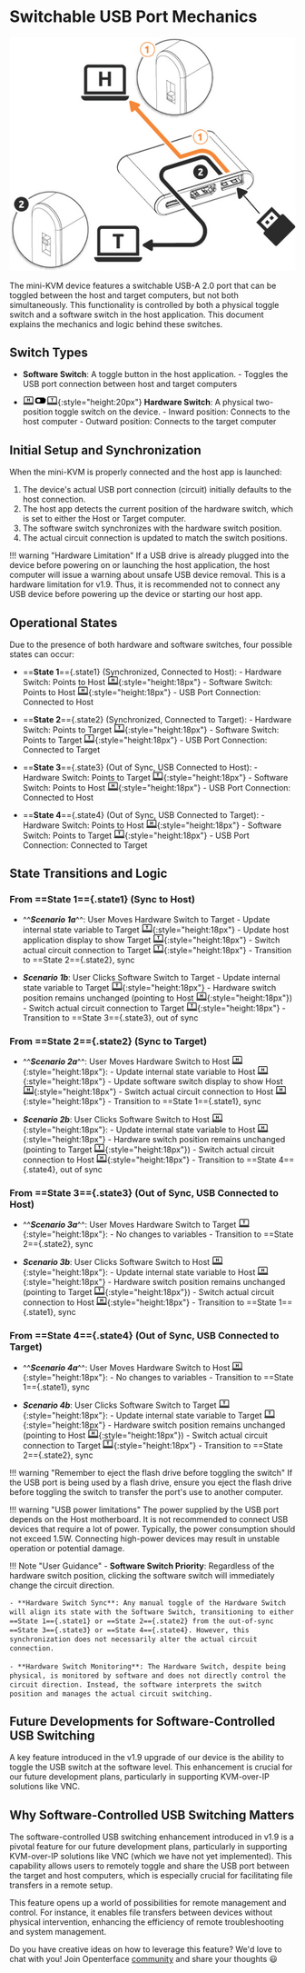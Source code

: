 # Switchable USB Port Mechanics

![switch-graphics](images/product/switch-graphics.jpg)

The mini-KVM device features a switchable USB-A 2.0 port that can be toggled between the host and target computers, but not both simultaneously. This functionality is controlled by both a physical toggle switch and a software switch in the host application. This document explains the mechanics and logic behind these switches.

## Switch Types

- **Software Switch**: A toggle button in the host application.
      - Toggles the USB port connection between host and target computers

- ![Toggle Switch](images/shell-icons/toggle-h-t.svg){:style="height:20px"} **Hardware Switch**: A physical two-position toggle switch on the device.
      - Inward position: Connects to the host computer
      - Outward position: Connects to the target computer

## Initial Setup and Synchronization

When the mini-KVM is properly connected and the host app is launched:

1. The device's actual USB port connection (circuit) initially defaults to the host connection.
2. The host app detects the current position of the hardware switch, which is set to either the Host or Target computer.
3. The software switch synchronizes with the hardware switch position.
4. The actual circuit connection is updated to match the switch positions.

!!! warning "Hardware Limitation"
    If a USB drive is already plugged into the device before powering on or launching the host application, the host computer will issue a warning about unsafe USB device removal. This is a hardware limitation for v1.9. Thus, it is recommended not to connect any USB device before powering up the device or starting our host app.

## Operational States

Due to the presence of both hardware and software switches, four possible states can occur:

- ==**State 1**=={.state1} (Synchronized, Connected to Host):
      - Hardware Switch: Points to Host ![host-computer](images/shell-icons/host-computer.svg){:style="height:18px"}
      - Software Switch: Points to Host ![host-computer](images/shell-icons/host-computer.svg){:style="height:18px"}
      - USB Port Connection: Connected to Host

- ==**State 2**=={.state2} (Synchronized, Connected to Target):
      - Hardware Switch: Points to Target ![target-computer](images/shell-icons/target-computer.svg){:style="height:18px"}
      - Software Switch: Points to Target ![target-computer](images/shell-icons/target-computer.svg){:style="height:18px"}
      - USB Port Connection: Connected to Target

- ==**State 3**=={.state3} (Out of Sync, USB Connected to Host):
      - Hardware Switch: Points to Target ![target-computer](images/shell-icons/target-computer.svg){:style="height:18px"}
      - Software Switch: Points to Host ![host-computer](images/shell-icons/host-computer.svg){:style="height:18px"}
      - USB Port Connection: Connected to Host

- ==**State 4**=={.state4} (Out of Sync, USB Connected to Target):
      - Hardware Switch: Points to Host ![host-computer](images/shell-icons/host-computer.svg){:style="height:18px"}
      - Software Switch: Points to Target ![target-computer](images/shell-icons/target-computer.svg){:style="height:18px"}
      - USB Port Connection: Connected to Target

## State Transitions and Logic

### From ==**State 1**=={.state1} (Sync to Host)

- ^^***Scenario 1a***^^: User Moves Hardware Switch to Target
      - Update internal state variable to Target ![target-computer](images/shell-icons/target-computer.svg){:style="height:18px"}
      - Update host application display to show Target ![target-computer](images/shell-icons/target-computer.svg){:style="height:18px"}
      - Switch actual circuit connection to Target ![target-computer](images/shell-icons/target-computer.svg){:style="height:18px"}
      - Transition to ==State 2=={.state2}, sync

- ***Scenario 1b***: User Clicks Software Switch to Target
      - Update internal state variable to Target ![target-computer](images/shell-icons/target-computer.svg){:style="height:18px"}
      - Hardware switch position remains unchanged (pointing to Host ![host-computer](images/shell-icons/host-computer.svg){:style="height:18px"})
      - Switch actual circuit connection to Target ![target-computer](images/shell-icons/target-computer.svg){:style="height:18px"}
      - Transition to ==State 3=={.state3}, out of sync

### From ==**State 2**=={.state2} (Sync to Target)

- ^^***Scenario 2a***^^: User Moves Hardware Switch to Host ![host-computer](images/shell-icons/host-computer.svg){:style="height:18px"}:
      - Update internal state variable to Host ![host-computer](images/shell-icons/host-computer.svg){:style="height:18px"}
      - Update software switch display to show Host ![host-computer](images/shell-icons/host-computer.svg){:style="height:18px"}
      - Switch actual circuit connection to Host ![host-computer](images/shell-icons/host-computer.svg){:style="height:18px"}
      - Transition to ==State 1=={.state1}, sync

- ***Scenario 2b***: User Clicks Software Switch to Host ![host-computer](images/shell-icons/host-computer.svg){:style="height:18px"}:
      - Update internal state variable to Host ![host-computer](images/shell-icons/host-computer.svg){:style="height:18px"}
      - Hardware switch position remains unchanged (pointing to Target ![target-computer](images/shell-icons/target-computer.svg){:style="height:18px"})
      - Switch actual circuit connection to Host ![host-computer](images/shell-icons/host-computer.svg){:style="height:18px"}
      - Transition to ==State 4=={.state4}, out of sync

### From ==**State 3**=={.state3} (Out of Sync, USB Connected to Host)

- ^^***Scenario 3a***^^: User Moves Hardware Switch to Target ![target-computer](images/shell-icons/target-computer.svg){:style="height:18px"}:
      - No changes to variables
      - Transition to ==State 2=={.state2}, sync

- ***Scenario 3b***: User Clicks Software Switch to Host ![host-computer](images/shell-icons/host-computer.svg){:style="height:18px"}:
      - Update internal state variable to Host ![host-computer](images/shell-icons/host-computer.svg){:style="height:18px"}
      - Hardware switch position remains unchanged (pointing to Target ![target-computer](images/shell-icons/target-computer.svg){:style="height:18px"})
      - Switch actual circuit connection to Host ![host-computer](images/shell-icons/host-computer.svg){:style="height:18px"}
      - Transition to ==State 1=={.state1}, sync

### From ==**State 4**=={.state4} (Out of Sync, USB Connected to Target)

- ^^***Scenario 4a***^^: User Moves Hardware Switch to Host ![host-computer](images/shell-icons/host-computer.svg){:style="height:18px"}:
      - No changes to variables
      - Transition to ==State 1=={.state1}, sync

- ***Scenario 4b***: User Clicks Software Switch to Target ![target-computer](images/shell-icons/target-computer.svg){:style="height:18px"}:
      - Update internal state variable to Target ![target-computer](images/shell-icons/target-computer.svg){:style="height:18px"}
      - Hardware switch position remains unchanged (pointing to Host ![host-computer](images/shell-icons/host-computer.svg){:style="height:18px"})
      - Switch actual circuit connection to Target ![target-computer](images/shell-icons/target-computer.svg){:style="height:18px"}
      - Transition to ==State 2=={.state2}, sync

!!! warning "Remember to eject the flash drive before toggling the switch"
    If the USB port is being used by a flash drive, ensure you eject the flash drive before toggling the switch to transfer the port's use to another computer.

!!! warning "USB power limitations"
    The power supplied by the USB port depends on the Host motherboard. It is not recommended to connect USB devices that require a lot of power. Typically, the power consumption should not exceed 1.5W. Connecting high-power devices may result in unstable operation or potential damage.

!!! Note "User Guidance"
    - **Software Switch Priority**: Regardless of the hardware switch position, clicking the software switch will immediately change the circuit direction.

    - **Hardware Switch Sync**: Any manual toggle of the Hardware Switch will align its state with the Software Switch, transitioning to either ==State 1=={.state1} or ==State 2=={.state2} from the out-of-sync ==State 3=={.state3} or ==State 4=={.state4}. However, this synchronization does not necessarily alter the actual circuit connection.

    - **Hardware Switch Monitoring**: The Hardware Switch, despite being physical, is monitored by software and does not directly control the circuit direction. Instead, the software interprets the switch position and manages the actual circuit switching.

## Future Developments for Software-Controlled USB Switching

A key feature introduced in the v1.9 upgrade of our device is the ability to toggle the USB switch at the software level. This enhancement is crucial for our future development plans, particularly in supporting KVM-over-IP solutions like VNC.

## Why Software-Controlled USB Switching Matters

The software-controlled USB switching enhancement introduced in v1.9 is a pivotal feature for our future development plans, particularly in supporting KVM-over-IP solutions like VNC (which we have not yet implemented). This capability allows users to remotely toggle and share the USB port between the target and host computers, which is especially crucial for facilitating file transfers in a remote setup.

This feature opens up a world of possibilities for remote management and control. For instance, it enables file transfers between devices without physical intervention, enhancing the efficiency of remote troubleshooting and system management.

Do you have creative ideas on how to leverage this feature? We'd love to chat with you! Join Openterface [community](https://openterface.com/community/) and share your thoughts 😃
